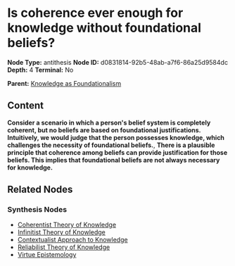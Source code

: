 # Is coherence ever enough for knowledge without foundational beliefs?

**Node Type:** antithesis
**Node ID:** d0831814-92b5-48ab-a7f6-86a25d9584dc
**Depth:** 4
**Terminal:** No

**Parent:** [Knowledge as Foundationalism](knowledge-as-foundationalism-synthesis-64c5f0db-8092-4478-88ee-39de2ff14f63.md)

## Content

**Consider a scenario in which a person's belief system is completely coherent, but no beliefs are based on foundational justifications. Intuitively, we would judge that the person possesses knowledge, which challenges the necessity of foundational beliefs.**, **There is a plausible principle that coherence among beliefs can provide justification for those beliefs. This implies that foundational beliefs are not always necessary for knowledge.**

## Related Nodes

### Synthesis Nodes

- [Coherentist Theory of Knowledge](coherentist-theory-of-knowledge-synthesis-8e01abe6-9e73-4f51-8c5a-b62aa022f04f.md)
- [Infinitist Theory of Knowledge](infinitist-theory-of-knowledge-synthesis-da989273-5029-47af-8d9a-22ff328d3220.md)
- [Contextualist Approach to Knowledge](contextualist-approach-to-knowledge-synthesis-7cd424b3-dd53-455b-974c-d5a66e76fe4f.md)
- [Reliabilist Theory of Knowledge](reliabilist-theory-of-knowledge-synthesis-1af8c24e-691e-443c-85a7-ce3bf85a06c3.md)
- [Virtue Epistemology](virtue-epistemology-synthesis-0bf0a860-dd94-4efb-b93d-15d3b7b84f8e.md)
